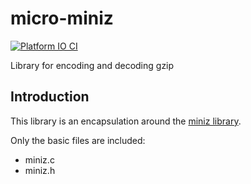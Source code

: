 # micro-miniz

[![Platform IO CI](https://github.com/rzeldent/micro-miniz/actions/workflows/main.yml/badge.svg)](https://github.com/rzeldent/micro-miniz/actions/workflows/main.yml)

Library for encoding and decoding gzip

## Introduction

This library is an encapsulation around the [miniz library](https://code.google.com/archive/p/miniz/).

Only the basic files are included:
- miniz.c
- miniz.h
